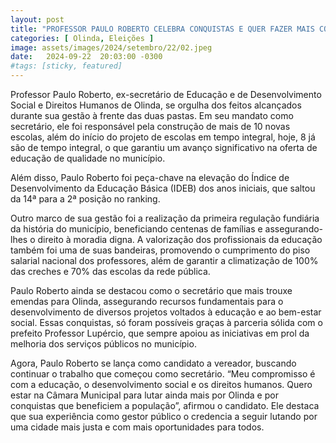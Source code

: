 ```yaml
---
layout: post
title: "PROFESSOR PAULO ROBERTO CELEBRA CONQUISTAS E QUER FAZER MAIS COMO VEREADOR DE OLINDA"
categories: [ Olinda, Eleições ]
image: assets/images/2024/setembro/22/02.jpeg
date:   2024-09-22  20:03:00 -0300
#tags: [sticky, featured]
---
```

Professor Paulo Roberto, ex-secretário de Educação e de Desenvolvimento Social e Direitos Humanos de Olinda, se orgulha dos feitos alcançados durante sua gestão à frente das duas pastas. Em seu mandato como secretário, ele foi responsável pela construção de mais de 10 novas escolas, além do início do projeto de escolas em tempo integral, hoje, 8 já são de tempo integral, o que garantiu um avanço significativo na oferta de educação de qualidade no município. 

Além disso, Paulo Roberto foi peça-chave na elevação do Índice de Desenvolvimento da Educação Básica (IDEB) dos anos iniciais, que saltou da 14ª para a 2ª posição no ranking.

Outro marco de sua gestão foi a realização da primeira regulação fundiária da história do município, beneficiando centenas de famílias e assegurando-lhes o direito à moradia digna. A valorização dos profissionais da educação também foi uma de suas bandeiras, promovendo o cumprimento do piso salarial nacional dos professores, além de garantir a climatização de 100% das creches e 70% das escolas da rede pública.

Paulo Roberto ainda se destacou como o secretário que mais trouxe emendas para Olinda, assegurando recursos fundamentais para o desenvolvimento de diversos projetos voltados à educação e ao bem-estar social. Essas conquistas, só foram possíveis graças à parceria sólida com o prefeito Professor Lupércio, que sempre apoiou as iniciativas em prol da melhoria dos serviços públicos no município.

Agora, Paulo Roberto se lança como candidato a vereador, buscando continuar o trabalho que começou como secretário. “Meu compromisso é com a educação, o desenvolvimento social e os direitos humanos. Quero estar na Câmara Municipal para lutar ainda mais por Olinda e por conquistas que beneficiem a população”, afirmou o candidato. Ele destaca que sua experiência como gestor público o credencia a seguir lutando por uma cidade mais justa e com mais oportunidades para todos.